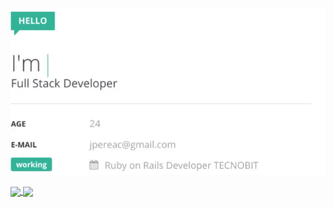 ![hey](https://github.com/jupcan/jupcan/blob/master/img/card.gif)





<a href="https://github.com/jupcan">
  <img align="center" src="https://github-readme-stats.vercel.app/api?username=jupcan&show_icons=true&theme=vue&include_all_commits=true&count_private=true&line_height=21" />
</a>
<a href="https://github.com/jupcan">
  <img align="center" src="https://github-readme-stats.vercel.app/api/top-langs/?username=jupcan&layout=compact&theme=vue" />
</a>

